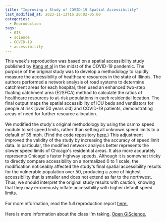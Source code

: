 ```yaml
---
title: "Improving a Study of COVID-19 Spatial Accessibility"
last_modified_at: 2023-11-13T16:20:02-05:00
categories:
  - Reproduction
tags:
  - GIS
  - science
  - COVID-19
  - accessibility
---
```


This week's reproduction was based on a spatial accessibility study published by [Kang et al](https://ij-healthgeographics.biomedcentral.com/articles/10.1186/s12942-020-00229-x) in the midst of the COVID-19 pandemic.
The purpose of the original study was to develop a methodology to rapidly measure the accessibility of healthcare resources in the state of Illinois. The authors performed a network analysis of road systems to determine catchment areas for each hospital, then used an enhanced two-step floating catchment area (E2SFCA) method to calculate the ratios of healthcare resources to at-risk populations in each residential location. The final output maps the spatial accessibility of ICU beds and ventilators for people at risk (over 50 years old) and COVID-19 patients, demonstrating areas of need for further resource allocation.\
\
We modified the study's original methodology by using the osmnx.speed module to set speed limits, rather than setting all unknown speed limits to a default of 35 mph.
(Find the code repository [here.](https://github.com/alanalutz/RPr-Kang-2020))
This adjustment improved the validity of the study by increasing the accuracy of speed limit data.
In particular, the modified network analysis better represents the slower speed limits of Chicago's residential areas. It also more accurately represents Chicago's faster highway speeds. Although it is somewhat tricky to directly compare accessibility on a normalized 0 to 1 scale, the modification noticeably affected the study's final spatial accessibility results for the vulnerable population over 50, producing a zone of highest accessibility that is smaller and does not extend as far to the northwest.
Thus, we should interpret the original study results with caution, knowing that they may erroneously inflate accessibility with higher default speed limits.\
\
For more information, read the full reproduction report [here.](https://alanalutz.github.io/RPr-Kang-2020/)\
\
Here is more information about the class I'm taking, [Open GIScience.](http://opengisci.github.io)

